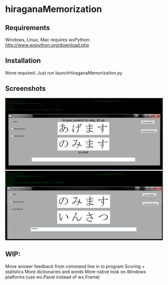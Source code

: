 hiraganaMemorization
================

Requirements
----------------
Windows, Linux, Mac requires wxPython:
http://www.wxpython.org/download.php

Installation
-------------
None required. Just run launchHiraganaMemorization.py


Screenshots
--------------
![Screenshot 0](hiraganaMemorization/Screenshots/S0.png?raw=true "Screenshot 0")
![Screenshot 1](hiraganaMemorization/Screenshots/S1.png?raw=true "Screenshot 1")

WIP:
------
Move answer feedback from command line in to program
Scoring + statistics
More dictionaries and words
More native look on Windows platforms (use wx.Panel instead of wx.Frame)